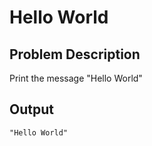 # Hello World

## Problem Description

Print the message "Hello World"

## Output

```
"Hello World"
```
